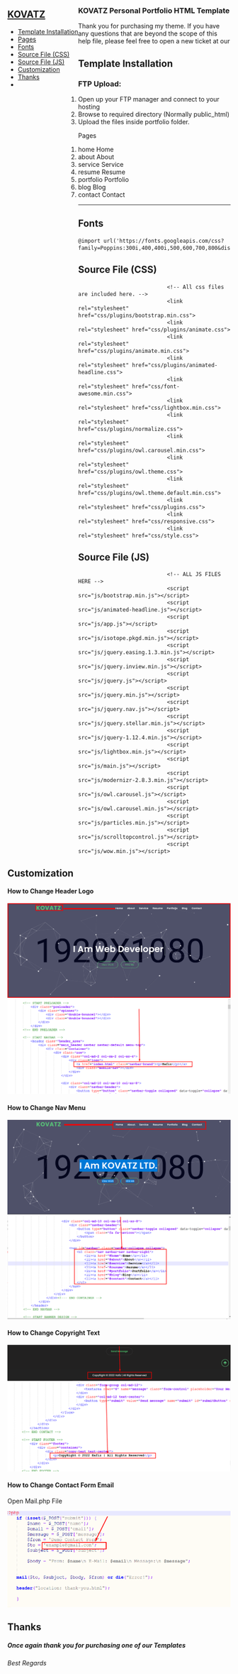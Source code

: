 
<div style="float:left; height: 1500px;">

[KOVATZ](index.html)
-------------------

*   [Template Installation](#installation)
*   [Pages](#pages)
*   [Fonts](#fonts)
*   [Source File (CSS)](#sourcecss)
*   [Source File (JS)](#sourcejs)
*   [Customization](#customization)
*   [Thanks](#thanks)
* 
</div>
<div style="text-align:left">

### KOVATZ Personal Portfolio HTML Template

Thank you for purchasing my theme. If you have any questions that are beyond the scope of this help file, please feel free to open a new ticket at our

Template Installation
---------------------

### FTP Upload:

1.  Open up your FTP manager and connect to your hosting
2.  Browse to required directory (Normally public\_html)
3.  Upload the files inside portfolio folder.

Pages

1.  home Home
2.  about About
3.  service Service
4.  resume Resume
5.  portfolio Portfolio
6.  blog Blog
7.  contact Contact


--------------------------------------------------------------------------------------------------------------------------------------

Fonts
-----
~~~~
@import url('https://fonts.googleapis.com/css?family=Poppins:300i,400,400i,500,600,700,800&display=swap');
~~~~
Source File (CSS)
-----------------

~~~~
							<!-- All css files are included here. -->
							<link rel="stylesheet" href="css/plugins/bootstrap.min.css">
							<link rel="stylesheet" href="css/plugins/animate.css">							
							<link rel="stylesheet" href="css/plugins/animate.min.css">
							<link rel="stylesheet" href="css/plugins/animated-headline.css">
							<link rel="stylesheet" href="css/font-awesome.min.css">
							<link rel="stylesheet" href="css/lightbox.min.css">
							<link rel="stylesheet" href="css/plugins/normalize.css">
							<link rel="stylesheet" href="css/plugins/owl.carousel.min.css">
							<link rel="stylesheet" href="css/plugins/owl.theme.css">						
							<link rel="stylesheet" href="css/plugins/owl.theme.default.min.css">
							<link rel="stylesheet" href="css/plugins.css">
							<link rel="stylesheet" href="css/responsive.css">	
							<link rel="stylesheet" href="css/style.css">							
~~~~

Source File (JS)
----------------
~~~~
							<!-- ALL JS FILES HERE -->
							<script src="js/bootstrap.min.js"></script>	
							<script src="js/animated-headline.js"></script>
							<script src="js/app.js"></script>							
							<script src="js/isotope.pkgd.min.js"></script>
							<script src="js/jquery.easing.1.3.min.js"></script>		
							<script src="js/jquery.inview.min.js"></script>							
							<script src="js/jquery.js"></script>
							<script src="js/jquery.min.js"></script>
							<script src="js/jquery.nav.js"></script>						
							<script src="js/jquery.stellar.min.js"></script>
							<script src="js/jquery-1.12.4.min.js"></script>							
							<script src="js/lightbox.min.js"></script>							
							<script src="js/main.js"></script>
							<script src="js/modernizr-2.8.3.min.js"></script>				
							<script src="js/owl.carousel.js"></script>
							<script src="js/owl.carousel.min.js"></script>					
							<script src="js/particles.min.js"></script>							
							<script src="js/scrolltopcontrol.js"></script>
							<script src="js/wow.min.js"></script>
~~~~

Customization
-------------

#### How to Change Header Logo

![logo](documentation/assets/img/logo.png) ![logo](documentation/assets/img/logo1.png)

#### How to Change Nav Menu

![menu](documentation/assets/img/menu.png) ![menu](documentation/assets/img/menu1.png)

#### How to Change Copyright Text

![copy](documentation/assets/img/copy.png) ![copy](documentation/assets/img/copy1.png)

#### How to Change Contact Form Email

Open Mail.php File

![mail](documentation/assets/img/mail.png)

Thanks
------

##### Once again thank you for purchasing one of our Templates

###### Best Regards

</div>

